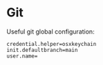 # Git

Useful git global configuration:

```shell
credential.helper=osxkeychain
init.defaultbranch=main
user.name=
```